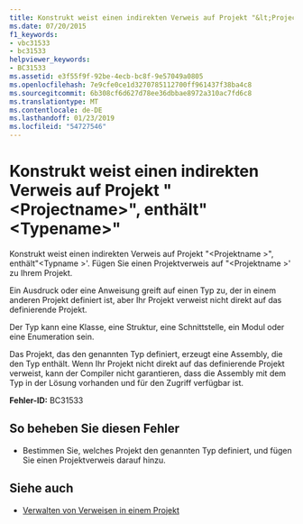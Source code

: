 ```yaml
---
title: Konstrukt weist einen indirekten Verweis auf Projekt "&lt;Projectname&gt;", enthält"&lt;Typename&gt;"
ms.date: 07/20/2015
f1_keywords:
- vbc31533
- bc31533
helpviewer_keywords:
- BC31533
ms.assetid: e3f55f9f-92be-4ecb-bc8f-9e57049a0805
ms.openlocfilehash: 7e9cfe0ce1d3270785112700ff961437f38ba4c8
ms.sourcegitcommit: 6b308cf6d627d78ee36dbbae8972a310ac7fd6c8
ms.translationtype: MT
ms.contentlocale: de-DE
ms.lasthandoff: 01/23/2019
ms.locfileid: "54727546"
---
```

# <a name="construct-makes-an-indirect-reference-to-project-ltprojectnamegt-which-contains-lttypenamegt"></a>Konstrukt weist einen indirekten Verweis auf Projekt "&lt;Projectname&gt;", enthält"&lt;Typename&gt;"
Konstrukt weist einen indirekten Verweis auf Projekt "\<Projektname >", enthält"\<Typname >'. Fügen Sie einen Projektverweis auf "\<Projektname >' zu Ihrem Projekt.  
  
 Ein Ausdruck oder eine Anweisung greift auf einen Typ zu, der in einem anderen Projekt definiert ist, aber Ihr Projekt verweist nicht direkt auf das definierende Projekt.  
  
 Der Typ kann eine Klasse, eine Struktur, eine Schnittstelle, ein Modul oder eine Enumeration sein.  
  
 Das Projekt, das den genannten Typ definiert, erzeugt eine Assembly, die den Typ enthält. Wenn Ihr Projekt nicht direkt auf das definierende Projekt verweist, kann der Compiler nicht garantieren, dass die Assembly mit dem Typ in der Lösung vorhanden und für den Zugriff verfügbar ist.  
  
 **Fehler-ID:** BC31533  
  
## <a name="to-correct-this-error"></a>So beheben Sie diesen Fehler  
  
-   Bestimmen Sie, welches Projekt den genannten Typ definiert, und fügen Sie einen Projektverweis darauf hinzu.  
  
## <a name="see-also"></a>Siehe auch

- [Verwalten von Verweisen in einem Projekt](/visualstudio/ide/managing-references-in-a-project)


